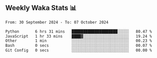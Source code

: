 ## Weekly Waka Stats 📊
<!--START_SECTION:waka-->

```txt
From: 30 September 2024 - To: 07 October 2024

Python       6 hrs 31 mins   ████████████████████░░░░░   80.47 %
JavaScript   1 hr 33 mins    ████▓░░░░░░░░░░░░░░░░░░░░   19.24 %
Other        1 min           ░░░░░░░░░░░░░░░░░░░░░░░░░   00.23 %
Bash         0 secs          ░░░░░░░░░░░░░░░░░░░░░░░░░   00.07 %
Git Config   0 secs          ░░░░░░░░░░░░░░░░░░░░░░░░░   00.00 %
```

<!--END_SECTION:waka-->

<!--

Here are some ideas to get you started:

- 🔭 I’m currently working on (way to add branches committed on)
- 🌱 I’m currently learning Web Frameworks and Machine Learning! (Lisp, JS (react & angular), Python, and __)
- 💬 Ask me about ...
- 📫 How to reach me: 
- 😄 Pronouns: He/Him/His
- ⚡ Fun fact: ...

that-recsys-lab
-->
